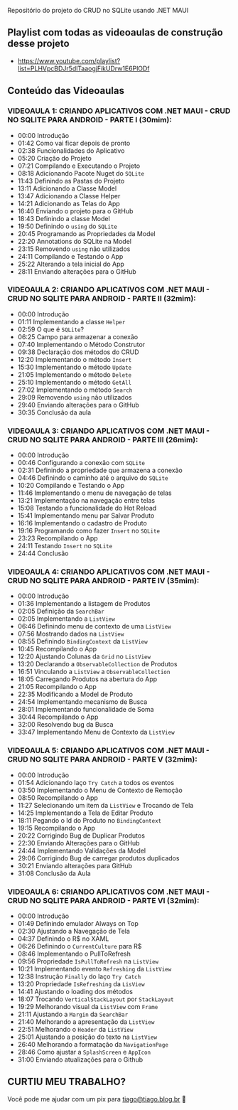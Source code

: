 Repositório do projeto do CRUD no SQLite usando .NET MAUI

## Playlist com todas as videoaulas de construção desse projeto
- https://www.youtube.com/playlist?list=PLHVpcBDJr5dlTaaogjFikUDrw1E6PlODf

## Conteúdo das Videoaulas
### VIDEOAULA 1: CRIANDO APLICATIVOS COM .NET MAUI - CRUD NO SQLITE PARA ANDROID - PARTE I (30mim):
- 00:00 Introdução
- 01:42 Como vai ficar depois de pronto
- 02:38 Funcionalidades do Aplicativo
- 05:20 Criação do Projeto
- 07:21 Compilando e Executando o Projeto
- 08:18 Adicionando Pacote Nuget do ```SQLite```
- 11:43 Definindo as Pastas do Projeto
- 13:11 Adicionando a Classe Model
- 13:47 Adicionando a Classe Helper
- 14:21 Adicionando as Telas do App
- 16:40 Enviando o projeto para o GitHub
- 18:43 Definindo a classe Model
- 19:50 Definindo o ```using``` do ```SQLite```
- 20:45 Programando as Propriedades da Model
- 22:20 Annotations do SQLite na Model
- 23:15 Removendo ```using``` não utilizados
- 24:11 Compilando e Testando o App
- 25:22 Alterando a tela inicial do App
- 28:11 Enviando alterações para o GitHub

### VIDEOAULA 2: CRIANDO APLICATIVOS COM .NET MAUI - CRUD NO SQLITE PARA ANDROID - PARTE II (32mim):
- 00:00 Introdução
- 01:11 Implementando a classe ```Helper```
- 02:59 O que é ```SQLite```?
- 06:25 Campo para armazenar a conexão
- 07:40 Implementando o Método Construtor
- 09:38 Declaração dos métodos do CRUD
- 12:20 Implementando o método ```Insert```
- 15:30 Implementando o método ```Update```
- 21:05 Implementando o método ```Delete```
- 25:10 Implementando o método ```GetAll```
- 27:02 Implementando o método ```Search```
- 29:09 Removendo ```using``` não utilizados
- 29:40 Enviando alterações para o GitHub
- 30:35 Conclusão da aula

### VIDEOAULA 3: CRIANDO APLICATIVOS COM .NET MAUI - CRUD NO SQLITE PARA ANDROID - PARTE III (26mim):
- 00:00 Introdução
- 00:46 Configurando a conexão com ```SQLite```
- 02:31 Definindo a propriedade que armazena a conexão
- 04:46 Definindo o caminho até o arquivo do ```SQLite```
- 10:20 Compilando e Testando o App
- 11:46 Implementando o menu de navegação de telas
- 13:21 Implementação na navegação entre telas
- 15:08 Testando a funcionalidade do Hot Reload
- 15:41 Implementando menu par Salvar Produto
- 16:16 Implementando o cadastro de Produto
- 19:16 Programando como fazer ```Insert``` no ```SQLite```
- 23:23 Recompilando o App
- 24:11 Testando ```Insert``` no ```SQLite```
- 24:44 Conclusão

### VIDEOAULA 4: CRIANDO APLICATIVOS COM .NET MAUI - CRUD NO SQLITE PARA ANDROID - PARTE IV (35mim):
- 00:00 Introdução
- 01:36 Implementando a listagem de Produtos
- 02:05 Definição da ```SearchBar```
- 02:05 Implementando a ```ListView```
- 06:46 Definindo menu de contexto de uma ```ListView```
- 07:56 Mostrando dados na ```ListView```
- 08:55 Definindo ```BindingContext``` da ```ListView```
- 10:45 Recompilando o App
- 12:20 Ajustando Colunas da ```Grid``` no ```ListView```
- 13:20 Declarando a ```ObservableCollection``` de Produtos
- 16:51 Vinculando a ```ListView``` a ```ObservableCollection```
- 18:05 Carregando Produtos na abertura do App
- 21:05 Recompilando o App
- 22:35 Modificando a Model de Produto
- 24:54 Implementando mecanismo de Busca
- 28:01 Implementando funcionalidade de Soma
- 30:44 Recompilando o App
- 32:00 Resolvendo bug da Busca
- 33:47 Implementando Menu de Contexto da ```ListView```

### VIDEOAULA 5: CRIANDO APLICATIVOS COM .NET MAUI - CRUD NO SQLITE PARA ANDROID - PARTE V (32mim):
- 00:00 Introdução
- 01:54 Adicionando laço ```Try Catch``` a todos os eventos
- 03:50 Implementando o Menu de Contexto de Remoção
- 08:50 Recompilando o App
- 11:27 Selecionando um item da ```ListView``` e Trocando de Tela
- 14:25 Implementando a Tela de Editar Produto
- 18:11 Pegando o Id do Produto no ```BindingContext```
- 19:15 Recompilando o App
- 20:22 Corrigindo Bug de Duplicar Produtos
- 22:30 Enviando Alterações para o GitHub
- 24:44 Implementando Validações da Model
- 29:06 Corrigindo Bug de carregar produtos duplicados
- 30:21 Enviando alterações para GitHub
- 31:08 Conclusão da Aula

### VIDEOAULA 6: CRIANDO APLICATIVOS COM .NET MAUI - CRUD NO SQLITE PARA ANDROID - PARTE VI (32mim):
- 00:00 Introdução
- 01:49 Definindo emulador Always on Top
- 02:30 Ajustando a Navegação de Tela
- 04:37 Definindo o R$ no XAML
- 06:26 Definindo o ```CurrentCulture``` para R$
- 08:46 Implementando o PullToRefresh
- 09:56 Propriedade ```IsPullToRefresh``` na ```ListView```
- 10:21 Implementando evento ```Refreshing``` da ```ListView```
- 12:38 Instrução ```Finally``` do laço ```Try Catch```
- 13:20 Propriedade ```IsRefreshing``` da ```LisView```
- 14:41 Ajustando o loading dos métodos
- 18:07 Trocando ```VerticalStackLayout``` por ```StackLayout```
- 19:29 Melhorando visual da ```ListView``` com ```Frame```
- 21:11 Ajustando a ```Margin``` da ```SearchBar```
- 21:40 Melhorando a apresentação da ```ListView```
- 22:51 Melhorando o ```Header``` da ```ListView```
- 25:01 Ajustando a posição do texto na ```ListView```
- 26:40 Melhorando a formatação da ```NavigationPage```
- 28:46 Como ajustar a ```SplashScreen``` e ```AppIcon```
- 31:00 Enviando atualizações para o Github

## CURTIU MEU TRABALHO?
Você pode me ajudar com um pix para tiago@tiago.blog.br 🍻
